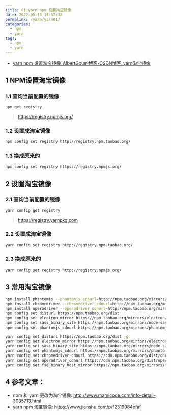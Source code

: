 ```yaml
---
title: 01.yarn npm 设置淘宝镜像
date: 2022-05-16 15:57:32
permalink: /yarn/yarn01/
categories: 
  - npm
  - yarn
tags: 
  - npm
  - yarn
---
```


- [yarn npm 设置淘宝镜像_AlbertGou的博客-CSDN博客_yarn淘宝镜像](https://blog.csdn.net/ggq89/article/details/107519969)

## 1 NPM设置淘宝镜像

### 1.1 查询当前配置的镜像

```bash
npm get registry
```

> https://registry.npmjs.org/

### 1.2 设置成淘宝镜像

```bash
npm config set registry http://registry.npm.taobao.org/
```

### 1.3 换成原来的

```bash
npm config set registry https://registry.npmjs.org/
```

## 2 设置淘宝镜像

### 2.1 查询当前配置的镜像

```bash
yarn config get registry
```

> https://registry.yarnpkg.com

### 2.2 设置成淘宝镜像

```bash
yarn config set registry http://registry.npm.taobao.org/
```

### 2.3 换成原来的

```bash
yarn config set registry http://registry.npmjs.org/
```

## 3 常用淘宝镜像

```bash
npm install phantomjs --phantomjs_cdnurl=http://npm.taobao.org/mirrors/phantomjs
npm install chromedriver --chromedriver_cdnurl=http://npm.taobao.org/mirrors/chromedriver
npm install operadriver --operadriver_cdnurl=http://npm.taobao.org/mirrors/operadriver
npm config set disturl https://npm.taobao.org/dist
npm config set electron_mirror https://npm.taobao.org/mirrors/electron/
npm config set sass_binary_site https://npm.taobao.org/mirrors/node-sass/
npm config set phantomjs_cdnurl https://npm.taobao.org/mirrors/phantomjs/
```

```bash
yarn config set disturl https://npm.taobao.org/dist -g
yarn config set electron_mirror https://npm.taobao.org/mirrors/electron/ -g
yarn config set sass_binary_site https://npm.taobao.org/mirrors/node-sass/ -g
yarn config set phantomjs_cdnurl https://npm.taobao.org/mirrors/phantomjs/ -g
yarn config set chromedriver_cdnurl https://cdn.npm.taobao.org/dist/chromedriver -g
yarn config set operadriver_cdnurl https://cdn.npm.taobao.org/dist/operadriver -g
yarn config set fse_binary_host_mirror https://npm.taobao.org/mirrors/fsevents -g
```

## 4 参考文章：

- npm 和 yarn 更改为淘宝镜像: http://www.mamicode.com/info-detail-3035713.html
- yarn npm 淘宝镜像: https://www.jianshu.com/p/f2319084efaf
